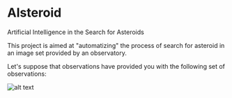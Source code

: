 # AIsteroid
Artificial Intelligence in the Search for Asteroids

This project is aimed at "automatizing" the process of search for
asteroid in an image set provided by an observatory.

Let's suppose that observations have provided you with the following
set of observations:

![alt text](https://raw.githubusercontent.com/seap-udea/AIsteroid/master/images/asteroid.gif)


